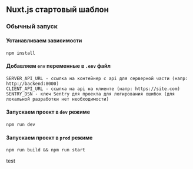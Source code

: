 ## Nuxt.js стартовый шаблон

### Обычный запуск
#### Устанавливаем зависимости

```
npm install
```
#### Добавляем `env` переменные в `.env` файл

```
SERVER_API_URL - ссылка на контейнер с api для серверной части (напр: http://backend:8000)
CLIENT_API_URL - ссылка на api на клиенте (напр: https://site.com)
SENTRY_DSN - ключ Sentry для проекта для логирования ошибок (для локальной разработки нет необходимости)
```

#### Запускаем проект в `dev` режиме

```
npm run dev
```
#### Запускаем проект в `prod` режиме

```
npm run build && npm run start
```
test
